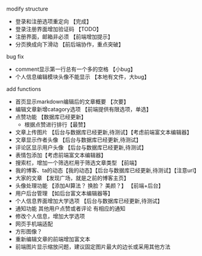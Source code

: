 modify structure
- 登录和注册选项重定向   【完成】
- 登录注册界面增加验证码 【TODO】
- 注册界面，邮箱非必须   【前端增加提示】
- 分页换成向下滑动       【前后端协作，重点突破】

bug fix
- comment显示第一行总有一个多的空格 【小bug】
- 个人信息编辑模块头像不能显示 【本地有文件，大bug】

add functions
- 首页显示markdown编辑后的文章概要 【次要】
- 编辑文章新增catagory选项 【前端提供有限选项，单选】
- 点赞功能 【数据库已经更新】
  - 根据点赞进行排行【最赞】
- 文章上传图片      【后台与数据库已经更新,待测试】【考虑前端富文本编辑器】
- 文章显示作者头像  【后台与数据库已经更新,待测试】
- 评论区显示用户头像 【后台与数据库已经更新,待测试】
- 表情包添加【考虑前端富文本编辑器】
- 搜索栏，增加一个筛选栏用于筛选文章类型 【前端】
- 我的博客、ta的动态【我的动态】【后台与数据库已经更新,待测试】【注意url】
- 大家的文章 【发现广场，就是之前的博客主页】
- 头像处理功能 【添加AI算法？ 换脸？ 美颜？】 【前端+后台】
- 用户后台管理 【如后台富文本编辑器等】
- 个人信息界面增加大学选项   【后台与数据库已经更新,待测试】
- 通知功能 其他用户点赞或者评论 有相应的通知
- 修改个人信息，增加大学选项
- 网页手机端适配
- 方形图像？
- 重新编辑文章的前端增加富文本
- 前端图片显示缩放问题，建议固定图片最大的边长或采用其他方法